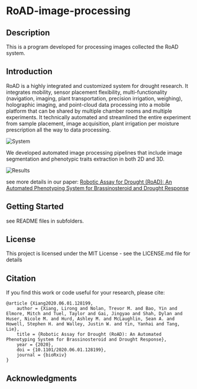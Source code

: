 # RoAD-image-processing

## Description

This is a program developed for processing images collected the RoAD system.

## Introduction

RoAD is a highly integrated and customized system for drought research. It integrates mobility, sensor placement flexibility, multi-functionality (navigation, imaging, plant transportation, precision irrigation, weighing), holographic imaging, and point-cloud data processing into a mobile platform that can be shared by multiple chamber rooms and multiple experiments. It technically automated and streamlined the entire experiment from sample placement, image acquisition, plant irrigation per moisture prescription all the way to data processing.

![System](images/RoAD-system.png)

We developed automated image processing pipelines that include image segmentation and phenotypic traits extraction in both 2D and 3D.

![Results](images/Data-analysis.png)

see more details in our paper:
[Robotic Assay for Drought (RoAD): An Automated Phenotyping System for Brassinosteroid and Drought Response](https://www.biorxiv.org/content/10.1101/2020.06.01.128199v1.abstract)

## Getting Started

see README files in subfolders.

## License

This project is licensed under the MIT License - see the LICENSE.md file for details

## Citation
If you find this work or code useful for your research, please cite:
```
@article {Xiang2020.06.01.128199,
	author = {Xiang, Lirong and Nolan, Trevor M. and Bao, Yin and Elmore, Mitch and Tuel, Taylor and Gai, Jingyao and Shah, Dylan and Huser, Nicole M. and Hurd, Ashley M. and McLaughlin, Sean A. and Howell, Stephen H. and Walley, Justin W. and Yin, Yanhai and Tang, Lie},
	title = {Robotic Assay for Drought (RoAD): An Automated Phenotyping System for Brassinosteroid and Drought Response},
	year = {2020},
	doi = {10.1101/2020.06.01.128199},
	journal = {bioRxiv}
}
```

## Acknowledgments


